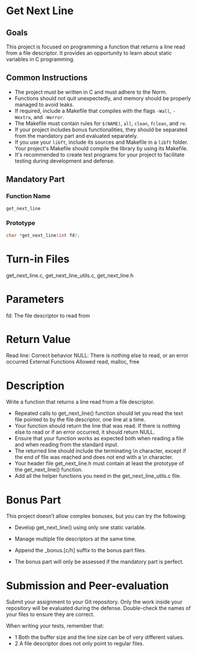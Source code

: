 # Get Next Line

## Goals

This project is focused on programming a function that returns a line read from a file descriptor. It provides an opportunity to learn about static variables in C programming.

## Common Instructions

- The project must be written in C and must adhere to the Norm.
- Functions should not quit unexpectedly, and memory should be properly managed to avoid leaks.
- If required, include a Makefile that compiles with the flags `-Wall`, `-Wextra`, and `-Werror`.
- The Makefile must contain rules for `$(NAME)`, `all`, `clean`, `fclean`, and `re`.
- If your project includes bonus functionalities, they should be separated from the mandatory part and evaluated separately.
- If you use your `libft`, include its sources and Makefile in a `libft` folder. Your project's Makefile should compile the library by using its Makefile.
- It's recommended to create test programs for your project to facilitate testing during development and defense.

## Mandatory Part

### Function Name
`get_next_line`

### Prototype
```c
char *get_next_line(int fd);
 ```
# Turn-in Files
get_next_line.c, get_next_line_utils.c, get_next_line.h

# Parameters
fd: The file descriptor to read from
# Return Value
Read line: Correct behavior
NULL: There is nothing else to read, or an error occurred
External Functions Allowed
read, malloc, free

# Description
Write a function that returns a line read from a file descriptor.

- Repeated calls to get_next_line() function should let you read the text file pointed to by the file descriptor, one line at a time.
- Your function should return the line that was read. If there is nothing else to read or if an error occurred, it should return NULL.
- Ensure that your function works as expected both when reading a file and when reading from the standard input.
- The returned line should include the terminating \n character, except if the end of file was reached and does not end with a \n character.
- Your header file get_next_line.h must contain at least the prototype of the get_next_line() function.
- Add all the helper functions you need in the get_next_line_utils.c file.
# Bonus Part
This project doesn’t allow complex bonuses, but you can try the following:

- Develop get_next_line() using only one static variable.
- Manage multiple file descriptors at the same time.
- Append the _bonus.[c/h] suffix to the bonus part files.

- The bonus part will only be assessed if the mandatory part is perfect.

# Submission and Peer-evaluation
Submit your assignment to your Git repository. Only the work inside your repository will be evaluated during the defense. Double-check the names of your files to ensure they are correct.

When writing your tests, remember that:

- 1 Both the buffer size and the line size can be of very different values.
- 2 A file descriptor does not only point to regular files.
